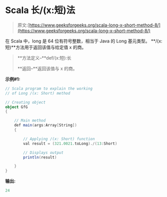 # Scala 长/(x:短)法

> 原文:[https://www.geeksforgeeks.org/scala-long-x-short-method-8/](https://www.geeksforgeeks.org/scala-long-x-short-method-8/)

在 Scala 中，long 是 64 位有符号整数，相当于 Java 的 Long 基元类型。 **/(x:短)**方法用于返回该值与给定值 x 的商。

> **方法定义–**def/(x:短):长
> 
> **返回–**返回该值与 x 的商。

**示例#1:**

```scala
// Scala program to explain the working 
// of Long /(x: Short) method

// Creating object
object GfG
{ 

    // Main method
    def main(args:Array[String])
    {

        // Applying /(x: Short) function
        val result = (321.0021.toLong)./(13:Short)

        // Displays output
        println(result)

    }
} 
```

**输出:**

```scala
24

```